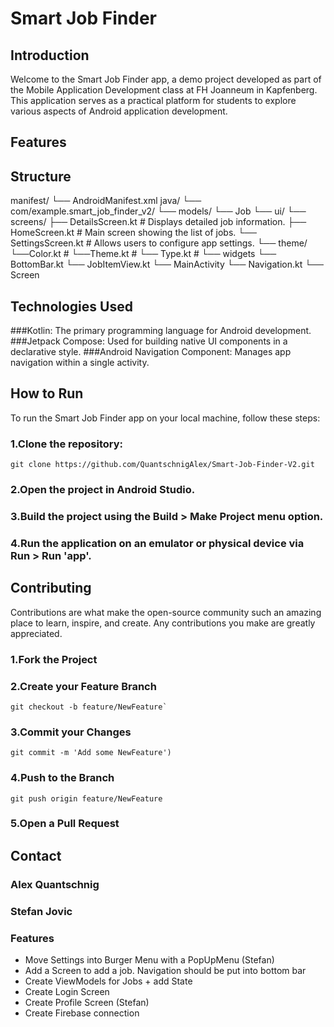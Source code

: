 # Smart Job Finder

## Introduction

Welcome to the Smart Job Finder app, a demo project developed as part of the Mobile Application
Development class at FH Joanneum in Kapfenberg. This application serves as a practical platform for
students to explore various aspects of Android application development.

## Features

## Structure

manifest/
└── AndroidManifest.xml
java/
└── com/example.smart_job_finder_v2/
└── models/
└── Job
└── ui/
└── screens/
├── DetailsScreen.kt # Displays detailed job information.
├── HomeScreen.kt # Main screen showing the list of jobs.
└── SettingsScreen.kt # Allows users to configure app settings.
└── theme/
└──Color.kt #
└──Theme.kt #
└── Type.kt #
└── widgets
└── BottomBar.kt
└── JobItemView.kt
└── MainActivity
└── Navigation.kt
└── Screen

## Technologies Used

###Kotlin: The primary programming language for Android development.
###Jetpack Compose: Used for building native UI components in a declarative style.
###Android Navigation Component: Manages app navigation within a single activity.

## How to Run

To run the Smart Job Finder app on your local machine, follow these steps:

### 1.Clone the repository:

```
git clone https://github.com/QuantschnigAlex/Smart-Job-Finder-V2.git
```

### 2.Open the project in Android Studio.

### 3.Build the project using the Build > Make Project menu option.

### 4.Run the application on an emulator or physical device via Run > Run 'app'.

## Contributing

Contributions are what make the open-source community such an amazing place to learn, inspire, and
create. Any contributions you make are greatly appreciated.

### 1.Fork the Project

### 2.Create your Feature Branch

```
git checkout -b feature/NewFeature`
```

### 3.Commit your Changes

```
git commit -m 'Add some NewFeature')
```

### 4.Push to the Branch

```
git push origin feature/NewFeature
```

### 5.Open a Pull Request

## Contact

### Alex Quantschnig

### Stefan Jovic

### Features

* Move Settings into Burger Menu with a PopUpMenu (Stefan)
* Add a Screen to add a job. Navigation should be put into bottom bar
* Create ViewModels for Jobs + add State
* Create Login Screen
* Create Profile Screen (Stefan)
* Create Firebase connection

